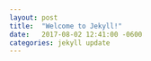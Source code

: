 ```yaml
---
layout: post
title:  "Welcome to Jekyll!"
date:   2017-08-02 12:41:00 -0600
categories: jekyll update
---
```

<div id="observablehq-0d1accb7"></div>
<script type = "module" src="{{ base.url | prepend: site.url}}/assets/js/bfs.js"></script>